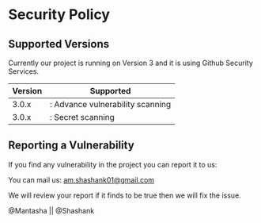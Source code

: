 # Security Policy

## Supported Versions

Currently our project is running on Version 3 and it is using Github Security Services.

| Version | Supported                          |
| ------- | ------------------                 |
| 3.0.x   | : Advance vulnerability scanning   |
| 3.0.x   | : Secret scanning                  |

## Reporting a Vulnerability

If you find any vulnerability in the project you can report it to us:

You can mail us: am.shashank01@gmail.com 

We will review your report if it finds to be true then we will fix the issue.


@Mantasha || @Shashank
